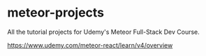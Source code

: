 # meteor-projects

All the tutorial projects for Udemy's Meteor Full-Stack Dev Course.

https://www.udemy.com/meteor-react/learn/v4/overview
